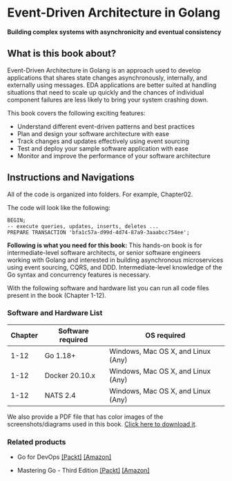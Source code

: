 # Event-Driven Architecture in Golang


**Building complex systems with asynchronicity and eventual consistency**

## What is this book about?
Event-Driven Architecture in Golang is an approach used to develop applications that shares state changes asynchronously, internally, and externally using messages. EDA applications are better suited at handling situations that need to scale up quickly and the chances of individual component failures are less likely to bring your system crashing down. 

This book covers the following exciting features:
* Understand different event-driven patterns and best practices
* Plan and design your software architecture with ease
* Track changes and updates effectively using event sourcing
* Test and deploy your sample software application with ease
* Monitor and improve the performance of your software architecture

## Instructions and Navigations
All of the code is organized into folders. For example, Chapter02.

The code will look like the following:
```
BEGIN;
-- execute queries, updates, inserts, deletes ...
PREPARE TRANSACTION 'bfa1c57a-d99d-4d74-87a9-3aaabcc754ee';
```

**Following is what you need for this book:**
This hands-on book is for intermediate-level software architects, or senior software engineers working with Golang and interested in building asynchronous microservices using event sourcing, CQRS, and DDD. Intermediate-level knowledge of the Go syntax and concurrency features is necessary.

With the following software and hardware list you can run all code files present in the book (Chapter 1-12).
### Software and Hardware List
| Chapter | Software required | OS required |
| -------- | ------------------------------------ | ----------------------------------- |
| 1-12 | Go 1.18+ | Windows, Mac OS X, and Linux (Any) |
| 1-12 | Docker 20.10.x | Windows, Mac OS X, and Linux (Any) |
| 1-12 | NATS 2.4 | Windows, Mac OS X, and Linux (Any) |


We also provide a PDF file that has color images of the screenshots/diagrams used in this book. [Click here to download it](https://packt.link/qgf1O).

### Related products
* Go for DevOps 
[[Packt]](https://www.packtpub.com/product/go-for-devops/9781801818896?utm_source=github&utm_medium=repository&utm_campaign=9781801818896) [[Amazon]](https://www.amazon.com/dp/1801818894)

* Mastering Go - Third Edition 
[[Packt]](https://www.packtpub.com/product/mastering-go-third-edition/9781801079310?utm_source=github&utm_medium=repository&utm_campaign=9781801079310) [[Amazon]](https://www.amazon.com/dp/1801079315)

